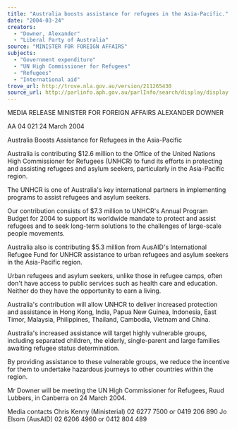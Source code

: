 ```yaml
---
title: "Australia boosts assistance for refugees in the Asia-Pacific."
date: "2004-03-24"
creators:
  - "Downer, Alexander"
  - "Liberal Party of Australia"
source: "MINISTER FOR FOREIGN AFFAIRS"
subjects:
  - "Government expenditure"
  - "UN High Commissioner for Refugees"
  - "Refugees"
  - "International aid"
trove_url: http://trove.nla.gov.au/version/211265430
source_url: http://parlinfo.aph.gov.au/parlInfo/search/display/display.w3p;query=Id%3A%22media/pressrel/DX1C6%22
---
```


 

 

 MEDIA RELEASE  MINISTER FOR FOREIGN AFFAIRS ALEXANDER DOWNER 

 AA 04 021 24 March 2004 

 Australia Boosts Assistance for Refugees in  the Asia-Pacific 

 Australia is contributing $12.6 million to the Office of the United Nations High  Commissioner for Refugees (UNHCR) to fund its efforts in protecting and  assisting refugees and asylum seekers, particularly in the Asia-Pacific region.

 The UNHCR is one of Australia's key international partners in implementing  programs to assist refugees and asylum seekers.

 Our contribution consists of $7.3 million to UNHCR's Annual Program Budget  for 2004 to support its worldwide mandate to protect and assist refugees and to  seek long-term solutions to the challenges of large-scale people movements.

 Australia also is contributing $5.3 million from AusAID's International Refugee  Fund for UNHCR assistance to urban refugees and asylum seekers in the Asia-Pacific region.

 Urban refugees and asylum seekers, unlike those in refugee camps, often don't  have access to public services such as health care and education. Neither do they  have the opportunity to earn a living.

 Australia's contribution will allow UNHCR to deliver increased protection and  assistance in Hong Kong, India, Papua New Guinea, Indonesia, East Timor,  Malaysia, Philippines, Thailand, Cambodia, Vietnam and China.

 Australia's increased assistance will target highly vulnerable groups, including  separated children, the elderly, single-parent and large families awaiting refugee  status determination.

 By providing assistance to these vulnerable groups, we reduce the incentive for  them to undertake hazardous journeys to other countries within the region. 



 Mr Downer will be meeting the UN High Commissioner for Refugees, Ruud  Lubbers, in Canberra on 24 March 2004.

 Media contacts Chris Kenny (Ministerial) 02 6277 7500 or 0419 206 890 Jo Elsom (AusAID) 02 6206 4960 or 0412 804 489

